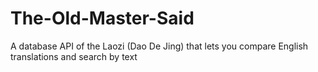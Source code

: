 # The-Old-Master-Said
A database API of the Laozi (Dao De Jing) that lets you compare English translations and search by text
